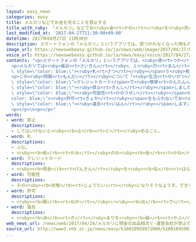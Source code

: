 ```yaml
---
layout: easy_news
categories: easy
title: メルカリなどでお金を売ることを禁止する
title_with_ruby: 「メルカリ」などでお<ruby>金<rt>かね</rt></ruby>を<ruby>売<rt>う</rt></ruby>ることを<ruby>禁止<rt>きんし</rt></ruby>する
last_modified_at: '2017-04-27T11:30:00+09:00'
datetime: 2017年04月27日 11時30分
description: スマートフォンの「メルカリ」というアプリでは、使つかわなくなった物ものなどを簡単かんたんに売うったり買かったりすることができます。
image_url: https://newswebeasy.github.io/ja/news/web/image/2017/04/27/k10010959871000.jpg
voice_url: https://newswebeasy.github.io/ja/news/easy/voice/2017/04/27/k10010959871000.mp3
contents: "<p>スマートフォンの「メルカリ」というアプリでは、<ruby>使<rt>つか</rt></ruby>わなくなった<ruby>物<rt>もの</rt></ruby>などを<ruby>簡単<rt>かんたん</rt></ruby>に<ruby>売<rt>う</rt></ruby>ったり<ruby>買<rt>か</rt></ruby>ったりすることができます。</p>\n\
  <p>メルカリでは<ruby>最近<rt>さいきん</rt></ruby>、１<ruby>万<rt>まん</rt></ruby><ruby>円<rt>えん</rt></ruby><span\
  \ style=\"color: blue;\"><ruby>札<rt>さつ</rt></ruby></span>５<ruby>枚<rt>まい</rt></ruby>を５<ruby>万<rt>まん</rt></ruby>９０００<ruby>円<rt>えん</rt></ruby>など、お<ruby>金<rt>かね</rt></ruby>を<ruby>高<rt>たか</rt></ruby>く<ruby>売<rt>う</rt></ruby>る<ruby>人<rt>ひと</rt></ruby>が<ruby>増<rt>ふ</rt></ruby>えて<ruby>問題<rt>もんだい</rt></ruby>になっています。</p>\n\
  <p>この<ruby>問題<rt>もんだい</rt></ruby>について「<ruby>生活<rt>せいかつ</rt></ruby>に<ruby>困<rt>こま</rt></ruby>っている<ruby>人<rt>ひと</rt></ruby>などが、<span\
  \ style=\"color: blue;\">クレジットカード</span>で<ruby>簡単<rt>かんたん</rt></ruby>にお<ruby>金<rt>かね</rt></ruby>を<ruby>買<rt>か</rt></ruby>うことができる」と<ruby>言<rt>い</rt></ruby>う<ruby>人<rt>ひと</rt></ruby>もいました。このためメルカリの<ruby>会社<rt>かいしゃ</rt></ruby>は、お<ruby>金<rt>かね</rt></ruby>を<ruby>売<rt>う</rt></ruby>ることを<span\
  \ style=\"color: blue;\"><ruby>禁止<rt>きんし</rt></ruby></span>しました。</p>\n<p><ruby>金融庁<rt>きんゆうちょう</rt></ruby>は「インターネットなどでお<ruby>金<rt>かね</rt></ruby>を<ruby>高<rt>たか</rt></ruby>く<ruby>売<rt>う</rt></ruby>ることは、お<ruby>金<rt>かね</rt></ruby>を<ruby>貸<rt>か</rt></ruby>すことと<ruby>同<rt>おな</rt></ruby>じになる<span\
  \ style=\"color: blue;\"><ruby>可能性<rt>かのうせい</rt></ruby></span>があります。<span style=\"\
  color: blue;\"><ruby>許可<rt>きょか</rt></ruby></span>をもらわないでお<ruby>金<rt>かね</rt></ruby>を<ruby>貸<rt>か</rt></ruby>すと<ruby>法律<rt>ほうりつ</rt></ruby>に<span\
  \ style=\"color: blue;\"><ruby>違反<rt>いはん</rt></ruby></span>します」と<ruby>言<rt>い</rt></ruby>っています。</p>\n\
  <p></p>\n<p></p>"
words:
- word: 禁止
  descriptions:
  - してはいけないと<ruby><rb>止</rb><rt>と</rt></ruby>めること。
- word: 札
  descriptions:
  - ふだ。
  - <ruby><rb>紙</rb><rt>かみ</rt></ruby>のお<ruby><rb>金</rb><rt>かね</rt></ruby>。
- word: クレジットカード
  descriptions:
  - <ruby><rb>現金</rb><rt>げんきん</rt></ruby>を<ruby><rb>払</rb><rt>はら</rt></ruby>わなくても、<ruby><rb>後払</rb><rt>あとばら</rt></ruby>いで<ruby><rb>買</rb><rt>か</rt></ruby>い<ruby><rb>物</rb><rt>もの</rt></ruby>をすることができるカード。
- word: 可能性
  descriptions:
  - その<ruby><rb>状態</rb><rt>じょうたい</rt></ruby>になりそうなようす。できそうなようす。
- word: 許可
  descriptions:
  - <ruby><rb>願</rb><rt>ねが</rt></ruby>い<ruby><rb>出</rb><rt>で</rt></ruby>ていたことを、よいと<ruby><rb>許</rb><rt>ゆる</rt></ruby>すこと。<ruby><rb>許</rb><rt>ゆる</rt></ruby>し。
- word: 違反
  descriptions:
  - <ruby><rb>決</rb><rt>き</rt></ruby>まりを<ruby><rb>破</rb><rt>やぶ</rt></ruby>ること。
web_news_url: /news/web/2017/04/24/メルカリに現金の出品相次ぐ-運営会社が禁止の措置/
source_url: http://www3.nhk.or.jp/news/easy/k10010959871000/k10010959871000.html
...
```

